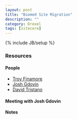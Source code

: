 ```yaml
---
layout: post
title: "Biomed Site Migration"
description: ""
category: Drexel
tags: [sitecore]
---
```

{% include JB/setup %}

### Resources
#### People
- [Troy Finamore](http://www.drexel.edu/westphal/contact/directory/FinamoreTroy/)
- [Josh Gdovin](www.linkedin.com/pub/josh-gdovin/5/829/a63)
- [David Tristano](mailto:dmt34@drexel.edu)

#### Meeting with Josh Gdovin
**Notes**
